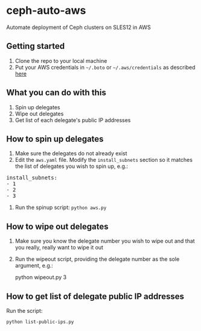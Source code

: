 # ceph-auto-aws
Automate deployment of Ceph clusters on SLES12 in AWS

## Getting started

1. Clone the repo to your local machine
1. Put your AWS credentials in `~/.boto` or `~/.aws/credentials` as described [here](http://boto.readthedocs.org/en/latest/getting_started.html#configuring-boto-credentials)

## What you can do with this

1. Spin up delegates
1. Wipe out delegates
1. Get list of each delegate's public IP addresses

## How to spin up delegates

1. Make sure the delegates do not already exist
1. Edit the `aws.yaml` file. Modify the `install_subnets` section so it matches the list of delegates you wish to spin up, e.g.:

<pre>
install_subnets:
- 1
- 2
- 3
</pre>

1. Run the spinup script: `python aws.py`

## How to wipe out delegates

1. Make sure you know the delegate number you wish to wipe out and that you really, really want to wipe it out
1. Run the wipeout script, providing the delegate number as the sole argument, e.g.:

    python wipeout.py 3

## How to get list of delegate public IP addresses

Run the script:

    python list-public-ips.py

